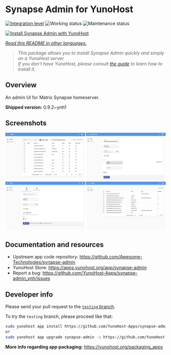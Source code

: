 <!--
N.B.: This README was automatically generated by <https://github.com/YunoHost/apps/tree/master/tools/readme_generator>
It shall NOT be edited by hand.
-->

# Synapse Admin for YunoHost

[![Integration level](https://dash.yunohost.org/integration/synapse-admin.svg)](https://dash.yunohost.org/appci/app/synapse-admin) ![Working status](https://ci-apps.yunohost.org/ci/badges/synapse-admin.status.svg) ![Maintenance status](https://ci-apps.yunohost.org/ci/badges/synapse-admin.maintain.svg)

[![Install Synapse Admin with YunoHost](https://install-app.yunohost.org/install-with-yunohost.svg)](https://install-app.yunohost.org/?app=synapse-admin)

*[Read this README in other languages.](./ALL_README.md)*

> *This package allows you to install Synapse Admin quickly and simply on a YunoHost server.*  
> *If you don't have YunoHost, please consult [the guide](https://yunohost.org/install) to learn how to install it.*

## Overview

An admin UI for Matrix Synapse homeserver. 


**Shipped version:** 0.9.2~ynh1

## Screenshots

![Screenshot of Synapse Admin](./doc/screenshots/screenshots.jpg)

## Documentation and resources

- Upstream app code repository: <https://github.com/Awesome-Technologies/synapse-admin>
- YunoHost Store: <https://apps.yunohost.org/app/synapse-admin>
- Report a bug: <https://github.com/YunoHost-Apps/synapse-admin_ynh/issues>

## Developer info

Please send your pull request to the [`testing` branch](https://github.com/YunoHost-Apps/synapse-admin_ynh/tree/testing).

To try the `testing` branch, please proceed like that:

```bash
sudo yunohost app install https://github.com/YunoHost-Apps/synapse-admin_ynh/tree/testing --debug
or
sudo yunohost app upgrade synapse-admin -u https://github.com/YunoHost-Apps/synapse-admin_ynh/tree/testing --debug
```

**More info regarding app packaging:** <https://yunohost.org/packaging_apps>
